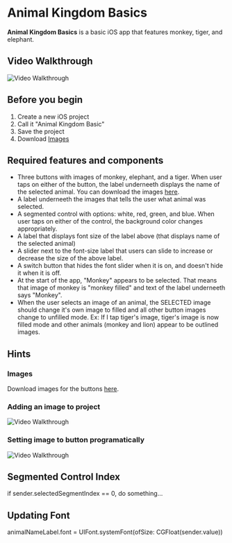 # Animal Kingdom Basics

**Animal Kingdom Basics** is a basic iOS app that features monkey, tiger, and elephant.

## Video Walkthrough

<img src='http://i.imgur.com/VxnikP1.gif' title='Video Walkthrough' width='' alt='Video Walkthrough' />

## Before you begin

1. Create a new iOS project
2. Call it "Animal Kingdom Basic"
3. Save the project
4. Download [Images](https://github.com/alimir1/animal-kingdom-basic/tree/master/Animal%20Images)

## Required features and components
* Three buttons with images of monkey, elephant, and a tiger. When user taps on either of the button, the label underneeth displays the name of the selected animal. You can download the images [here](https://github.com/alimir1/animal-kingdom-basic/tree/master/Animal%20Images).
* A label underneeth the images that tells the user what animal was selected.
* A segmented control with options: white, red, green, and blue. When user taps on either of the control, the background color changes appropriately.
* A label that displays font size of the label above (that displays name of the selected animal)
* A slider next to the font-size label that users can slide to increase or decrease the size of the above label.
* A switch button that hides the font slider when it is on, and doesn't hide it when it is off.
* At the start of the app, "Monkey" appears to be selected. That means that image of monkey is "monkey filled" and text of the label underneeth says "Monkey".
* When the user selects an image of an animal, the SELECTED image should change it's own image to filled and all other button images change to unfilled mode. Ex: If I tap tiger's image, tiger's image is now filled mode and other animals (monkey and lion) appear to be outlined images.

## Hints

### Images
Download images for the buttons [here](https://github.com/alimir1/animal-kingdom-basic/tree/master/Animal%20Images).

### Adding an image to project
<img src='http://i.imgur.com/I3oagrc.gif' title='Video Walkthrough' width='' alt='Video Walkthrough' />

### Setting image to button programatically
<img src='http://i.imgur.com/NkWHpFi.gif' title='Video Walkthrough' width='' alt='Video Walkthrough' />

## Segmented Control Index
if sender.selectedSegmentIndex == 0, do something...

## Updating Font
animalNameLabel.font = UIFont.systemFont(ofSize: CGFloat(sender.value))
